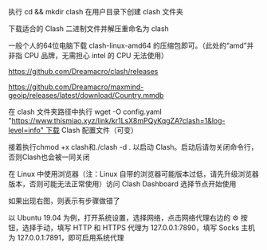 执行 cd && mkdir clash 在用户目录下创建 clash 文件夹

下载适合的 Clash 二进制文件并解压重命名为 clash

一般个人的64位电脑下载 clash-linux-amd64 的压缩包即可。（此处的“amd”并非指 CPU 品牌，无需担心 intel 的 CPU 无法使用）

https://github.com/Dreamacro/clash/releases

https://github.com/Dreamacro/maxmind-geoip/releases/latest/download/Country.mmdb

在 clash 文件夹路径中执行 wget -O config.yaml "https://www.thismiao.xyz/link/kr1LsX8mPQyKqgZA?clash=1&log-level=info" 下载 Clash 配置文件（可变）

接着执行chmod +x clash和./clash -d . 以启动 Clash。启动后请勿关闭命令行，否则Clash也会被一同关闭

在 Linux 中使用浏览器（注：Linux 自带的浏览器可能版本过低，请先升级浏览器版本，否则可能无法正常使用）访问 Clash Dashboard 选择节点开始使用

如果出现右图，则表示有步骤做错了

以 Ubuntu 19.04 为例，打开系统设置，选择网络，点击网络代理右边的 ⚙ 按钮，选择手动，填写 HTTP 和 HTTPS 代理为 127.0.0.1:7890，填写 Socks 主机为 127.0.0.1:7891，即可启用系统代理